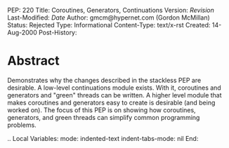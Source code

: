 PEP: 220 Title: Coroutines, Generators, Continuations Version:
$Revision$ Last-Modified: $Date$ Author: gmcm\@hypernet.com (Gordon
McMillan) Status: Rejected Type: Informational Content-Type: text/x-rst
Created: 14-Aug-2000 Post-History:

Abstract
========

Demonstrates why the changes described in the stackless PEP are
desirable. A low-level continuations module exists. With it, coroutines
and generators and "green" threads can be written. A higher level module
that makes coroutines and generators easy to create is desirable (and
being worked on). The focus of this PEP is on showing how coroutines,
generators, and green threads can simplify common programming problems.

.. Local Variables: mode: indented-text indent-tabs-mode: nil End:
